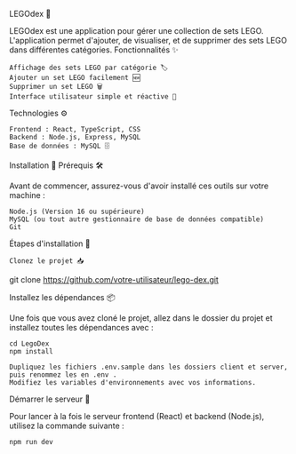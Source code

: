 LEGOdex 🧩

LEGOdex est une application pour gérer une collection de sets LEGO. L'application permet d'ajouter, de visualiser, et de supprimer des sets LEGO dans différentes catégories.
Fonctionnalités ✨

    Affichage des sets LEGO par catégorie 🏷️
    Ajouter un set LEGO facilement 🆕
    Supprimer un set LEGO 🗑️
    Interface utilisateur simple et réactive 🎨

Technologies ⚙️

    Frontend : React, TypeScript, CSS
    Backend : Node.js, Express, MySQL
    Base de données : MySQL 🗄️

Installation 🚀
Prérequis 🛠️

Avant de commencer, assurez-vous d'avoir installé ces outils sur votre machine :

    Node.js (Version 16 ou supérieure) 
    MySQL (ou tout autre gestionnaire de base de données compatible) 
    Git 


Étapes d'installation 📝

    Clonez le projet 📥

git clone https://github.com/votre-utilisateur/lego-dex.git


Installez les dépendances 📦

Une fois que vous avez cloné le projet, allez dans le dossier du projet et installez toutes les dépendances avec :

    cd LegoDex
    npm install

    Dupliquez les fichiers .env.sample dans les dossiers client et server, puis renommez les en .env .
    Modifiez les variables d'environnements avec vos informations.


Démarrer le serveur 🚀

Pour lancer à la fois le serveur frontend (React) et backend (Node.js), utilisez la commande suivante :

    npm run dev
